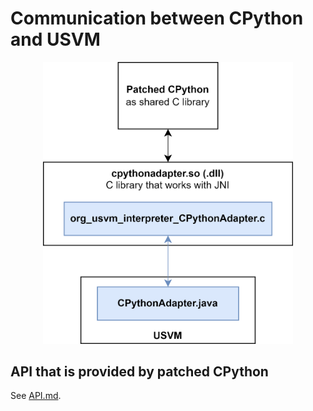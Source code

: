# Communication between CPython and USVM

<p align="center">
<img src="./usvm_python_scheme.png" alt="usvm_python_scheme" width="400"/>
</p>

## API that is provided by patched CPython

See [API.md](./API.md).
